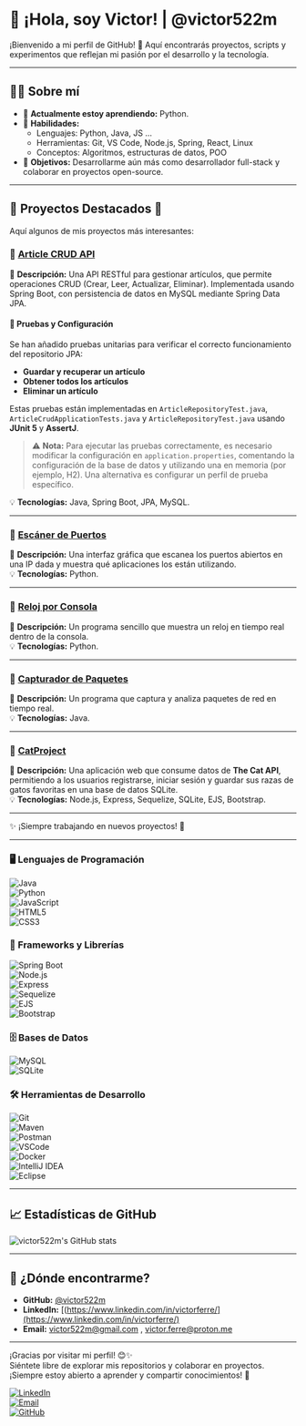 # 👋 ¡Hola, soy Victor! | @victor522m  

¡Bienvenido a mi perfil de GitHub! 🚀 Aquí encontrarás proyectos, scripts y experimentos que reflejan mi pasión por el desarrollo y la tecnología.

---

## 🧑‍💻 Sobre mí

- 🌱 **Actualmente estoy aprendiendo:** Python.
- 🔧 **Habilidades:**  
  - Lenguajes: Python, Java, JS ...  
  - Herramientas: Git, VS Code, Node.js, Spring, React, Linux  
  - Conceptos: Algoritmos, estructuras de datos, POO  
- 🎯 **Objetivos:** Desarrollarme aún más como desarrollador full-stack y colaborar en proyectos open-source.

---

## 📂 **Proyectos Destacados** 🚀

Aquí algunos de mis proyectos más interesantes:

### 🔹 [**Article CRUD API**](https://github.com/victor522m/article-crud-api)
📌 **Descripción:** Una API RESTful para gestionar artículos, que permite operaciones CRUD (Crear, Leer, Actualizar, Eliminar). Implementada usando Spring Boot, con persistencia de datos en MySQL mediante Spring Data JPA.
#### 🧪 **Pruebas y Configuración**
Se han añadido pruebas unitarias para verificar el correcto funcionamiento del repositorio JPA:
- **Guardar y recuperar un artículo**
- **Obtener todos los artículos**
- **Eliminar un artículo**

Estas pruebas están implementadas en `ArticleRepositoryTest.java`, `ArticleCrudApplicationTests.java` y `ArticleRepositoryTest.java` usando **JUnit 5** y **AssertJ**.

> ⚠️ **Nota:** Para ejecutar las pruebas correctamente, es necesario modificar la configuración en `application.properties`, comentando la configuración de la base de datos y utilizando una en memoria (por ejemplo, H2). Una alternativa es configurar un perfil de prueba específico.

💡 **Tecnologías:** Java, Spring Boot, JPA, MySQL.  

---

### 🔹 [**Escáner de Puertos**](https://github.com/victor522m/port_scanner_gui)
📌 **Descripción:** Una interfaz gráfica que escanea los puertos abiertos en una IP dada y muestra qué aplicaciones los están utilizando.  
💡 **Tecnologías:** Python.  

---

### 🔹 [**Reloj por Consola**](https://github.com/victor522m/OrangeClock/)
📌 **Descripción:** Un programa sencillo que muestra un reloj en tiempo real dentro de la consola.  
💡 **Tecnologías:** Python.  

---

### 🔹 [**Capturador de Paquetes**](https://github.com/victor522m/snifffer/)
📌 **Descripción:** Un programa que captura y analiza paquetes de red en tiempo real.  
💡 **Tecnologías:** Java.  

---

### 🔹 [**CatProject**](https://catproject-58nz.onrender.com/)
📌 **Descripción:** Una aplicación web que consume datos de **The Cat API**, permitiendo a los usuarios registrarse, iniciar sesión y guardar sus razas de gatos favoritas en una base de datos SQLite.  
💡 **Tecnologías:** Node.js, Express, Sequelize, SQLite, EJS, Bootstrap.  

---

✨ ¡Siempre trabajando en nuevos proyectos! 🚀



---

### 🖥️ Lenguajes de Programación
![Java](https://img.shields.io/badge/Java-ED8B00?style=flat&logo=java&logoColor=white)  
![Python](https://img.shields.io/badge/Python-3776AB?style=flat&logo=python&logoColor=white)  
![JavaScript](https://img.shields.io/badge/JavaScript-F7DF1E?style=flat&logo=javascript&logoColor=black)  
![HTML5](https://img.shields.io/badge/HTML5-E34F26?style=flat&logo=html5&logoColor=white)  
![CSS3](https://img.shields.io/badge/CSS3-1572B6?style=flat&logo=css3&logoColor=white)  

### 🚀 Frameworks y Librerías
![Spring Boot](https://img.shields.io/badge/Spring%20Boot-6DB33F?style=flat&logo=spring-boot&logoColor=white)  
![Node.js](https://img.shields.io/badge/Node.js-339933?style=flat&logo=node.js&logoColor=white)  
![Express](https://img.shields.io/badge/Express-000000?style=flat&logo=express&logoColor=white)  
![Sequelize](https://img.shields.io/badge/Sequelize-52B0E7?style=flat&logo=sequelize&logoColor=white)  
![EJS](https://img.shields.io/badge/EJS-000000?style=flat&logo=javascript&logoColor=white)  
![Bootstrap](https://img.shields.io/badge/Bootstrap-7952B3?style=flat&logo=bootstrap&logoColor=white)  

### 🗄️ Bases de Datos
![MySQL](https://img.shields.io/badge/MySQL-4479A1?style=flat&logo=mysql&logoColor=white)  
![SQLite](https://img.shields.io/badge/SQLite-003B57?style=flat&logo=sqlite&logoColor=white)  

### 🛠️ Herramientas de Desarrollo
![Git](https://img.shields.io/badge/Git-F05032?style=flat&logo=git&logoColor=white)  
![Maven](https://img.shields.io/badge/Maven-C71A36?style=flat&logo=apache-maven&logoColor=white)  
![Postman](https://img.shields.io/badge/Postman-FF6C37?style=flat&logo=postman&logoColor=white)  
![VSCode](https://img.shields.io/badge/VSCode-007ACC?style=flat&logo=visual-studio-code&logoColor=white)  
![Docker](https://img.shields.io/badge/Docker-2496ED?style=flat&logo=docker&logoColor=white)  
![IntelliJ IDEA](https://img.shields.io/badge/IntelliJ%20IDEA-000000?style=flat&logo=intellij-idea&logoColor=white)  
![Eclipse](https://img.shields.io/badge/Eclipse-2C2255?style=flat&logo=eclipse-ide&logoColor=white)  


---

## 📈 Estadísticas de GitHub

![victor522m's GitHub stats](https://github-readme-stats.vercel.app/api?username=victor522m&show_icons=true&theme=radical)

---

## 🚀 ¿Dónde encontrarme?

- **GitHub:** [@victor522m](https://github.com/victor522m)  
- **LinkedIn:** [(https://www.linkedin.com/in/victorferre/](https://www.linkedin.com/in/victorferre/)  
- **Email:** [victor522m@gmail.com](mailto:victor522m@gmail.com) , [victor.ferre@proton.me](mailto:victor.ferre@proton.me) 

---

¡Gracias por visitar mi perfil! 😊✨  
Siéntete libre de explorar mis repositorios y colaborar en proyectos. ¡Siempre estoy abierto a aprender y compartir conocimientos! 🚀



[![LinkedIn](https://img.shields.io/badge/LinkedIn-0077B5?style=for-the-badge&logo=linkedin&logoColor=white)](https://linkedin.com/in/victorferre)  
[![Email](https://img.shields.io/badge/Email-D14836?style=for-the-badge&logo=gmail&logoColor=white)](mailto:victor.ferre@proton.me)  
[![GitHub](https://img.shields.io/badge/GitHub-100000?style=for-the-badge&logo=github&logoColor=white)](https://github.com/victor522m)

